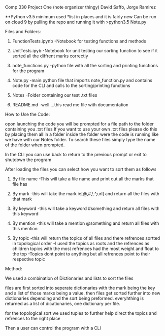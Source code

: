 Comp 330 Project One (note organizer thingy)
David Saffo, Jorge Ramirez

**Python  v3.5 minimum used *list in places and it is fairly new
Can be run on cloud 9 by pulling the repo and running it with >python3.5 Note.py

Files and Folders:

1. FunctionTests.ipynb
    -Notebook for testing functions and methods
    
2. UnitTests.ipyb
    -Notebook for unit testing our sorting function to see if it sorted all the diffrent marks correctly 
    
3. note_functions.py
    -python file with all the sorting and printing functions for the program
    
4. Note.py
    -main python file that imports note_function.py and contains code for the CLI and calls to the sorting/printing functions
    
5. Notes
    -Folder containing our test .txt files
    
6. README.md
    -well....this read me file with documentation 
    
How to Use the Code:

opon launching the code you will be prompted for a file path to the folder containing you .txt files
If you want to use your own .txt files please do this by placing them all in a folder inside the folder were the code is running like we have with our Notes folder. To search these files simply type the name of the folder when prompted.

In the CLI you can use back to return to the previous prompt or exit to shutdown the program

After loading the files you can select how you want to sort them as follows

1. By file name
    -This will take a file name and print out all the marks that file has
    
2. By mark
    -this will take the mark ie[@,#,!,^,url] and return all the files with that mark

3. By keyword
    -this will take a keyword #something and return all files with this keyword
    
4. By mention
    -this will take a mention @something and return all files with this mention
    
5. By topic
    -this will return the topics of all files and there refrences sortted in topological order
    -I used the topics as roots and the refrences as children topics with the most refrences had the most weight and float to the top
    -Topics dont point to anything but all refrences point to their respective topic
    
Method:

We used a combination of Dictionaries and lists to sort the files

files are first sorted into seperate dictionaries with the mark being the key and a list of those marks being a value.
then files get sorted further into new dictionaries depending and the sort being preformed.
everyhthing is returned as a list of dicationaries, one dictionary per file.

for the topological sort we used tuples to further help direct the topics and refrences to the right place

Then a user can control the program with a CLI


    
    
    
    
    
    
    
    
    
    
    
    
    

